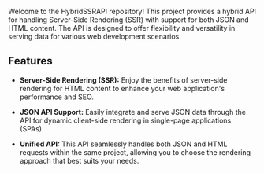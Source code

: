 Welcome to the HybridSSRAPI repository! This project provides a hybrid API for handling Server-Side Rendering (SSR) with support for both JSON and HTML content. The API is designed to offer flexibility and versatility in serving data for various web development scenarios.

## Features

- **Server-Side Rendering (SSR):** Enjoy the benefits of server-side rendering for HTML content to enhance your web application's performance and SEO.

- **JSON API Support:** Easily integrate and serve JSON data through the API for dynamic client-side rendering in single-page applications (SPAs).

- **Unified API:** This API seamlessly handles both JSON and HTML requests within the same project, allowing you to choose the rendering approach that best suits your needs.
